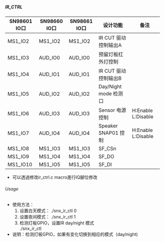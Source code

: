 ##### IR_CTRL #####


| SN98601 IO口 | SN98660 IO口 | SN98661 IO口 | 设计功能 | 备注 | 
| ------------ | ------------ | ------------ | -------- | ---- |
| MS1_IO2 | MS1_IO2 | MS1_IO2 | IR CUT 驱动控制输出A |  
| MS1_IO3 | AUD_IO0 | AUD_IO0 | 预留灯板红外灯控制  |  
| MS1_IO4 | AUD_IO1 | AUD_IO1 | IR CUT 驱动控制输出B | 　
| MS1_IO5 | AUD_IO2 | AUD_IO2 | Day/Night mode 检测口 |  　
| MS1_IO6 | AUD_IO3 | AUD_IO3 | Sensor 电源控制 | H:Enable  L:Disable |
| MS1_IO7 | AUD_IO4 | AUD_IO4 | Speaker SNAP01 控制 |  H:Enable  L:Disable |
| MS1_IO8 | MS1_IO3 | MS1_IO3 | SF_CSn | 　|
| MS1_IO9 | MS1_IO4 | MS1_IO4 | SF_DO |  　|
| MS1_IO10 |MS1_IO5 | MS1_IO5 | SF_DI |  　

* 可以透過修改ir_ctrl.c macro進行IQ腳位修改

###### Usage ##########

* 使用方法：
	1. 设置白天模式：
		./snx_ir_ctl 0	
	2. 设置夜间模式：
		./snx_ir_ctl 1
	3. 检测灯板GPIO，设置IR day/night 模式		
		./snx_ir_ctl 
* 说明：检测灯板GPIO，如果有变化切换到相应的模式（day/night)

